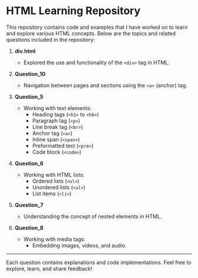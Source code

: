 # HTML Learning Repository

This repository contains code and examples that I have worked on to learn and explore various HTML concepts. Below are the topics and related questions included in the repository:

1. **div.html**  
   - Explored the use and functionality of the `<div>` tag in HTML.

2. **Question_10**  
   - Navigation between pages and sections using the `<a>` (anchor) tag.

3. **Question_5**  
   - Working with text elements:  
     - Heading tags (`<h1>` to `<h6>`)  
     - Paragraph tag (`<p>`)  
     - Line break tag (`<br>`)  
     - Anchor tag (`<a>`)  
     - Inline span (`<span>`)  
     - Preformatted text (`<pre>`)  
     - Code block (`<code>`)

4. **Question_6**  
   - Working with HTML lists:  
     - Ordered lists (`<ol>`)  
     - Unordered lists (`<ul>`)  
     - List items (`<li>`)

5. **Question_7**  
   - Understanding the concept of nested elements in HTML.

6. **Question_8**  
   - Working with media tags:  
     - Embedding images, videos, and audio.

---

Each question contains explanations and code implementations. Feel free to explore, learn, and share feedback!

